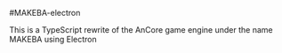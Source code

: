 #MAKEBA-electron

This is a TypeScript rewrite of the AnCore game engine under the name MAKEBA using Electron 
